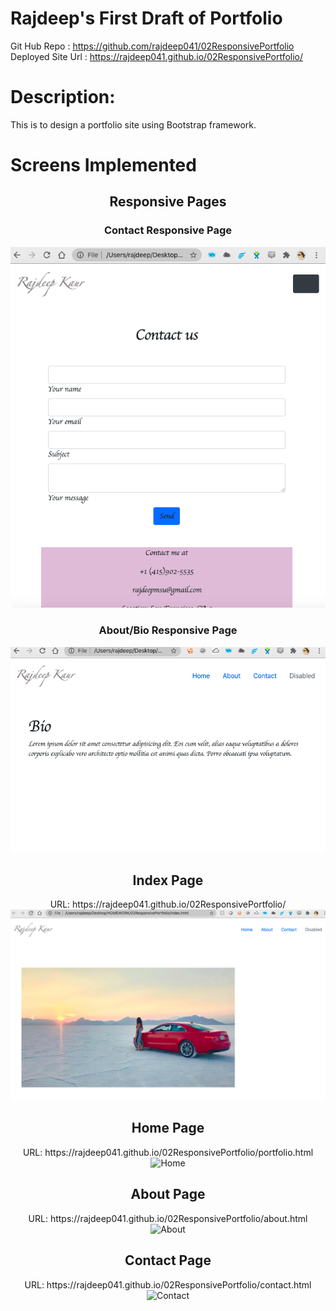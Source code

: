 # Rajdeep's First Draft of Portfolio
Git Hub Repo : https://github.com/rajdeep041/02ResponsivePortfolio
Deployed Site Url : https://rajdeep041.github.io/02ResponsivePortfolio/

# Description:
This is to design a portfolio site using Bootstrap framework.

# Screens Implemented
<div align="center">
<h2>Responsive Pages</h2>
<h3>Contact Responsive Page</h3>
<img src="https://github.com/rajdeep041/02ResponsivePortfolio/blob/master/Assets/Images/Contact%20Me%20-%20Responsive.png" alt="Contact Responsive"/>
<h3>About/Bio Responsive Page</h3>
<img src="https://github.com/rajdeep041/02ResponsivePortfolio/blob/master/Assets/Images/Bio%20Responsive.png" alt="Bio Responsive"/>

<h2>Index Page</h2>
URL: https://rajdeep041.github.io/02ResponsivePortfolio/
<img src="https://github.com/rajdeep041/02ResponsivePortfolio/blob/master/Assets/Images/Index%20Page.png" alt="Index"/>

<h2>Home Page</h2>
URL: https://rajdeep041.github.io/02ResponsivePortfolio/portfolio.html
<img arc="https://github.com/rajdeep041/02ResponsivePortfolio/blob/master/Assets/Images/Portfolio%20Page.png" alt="Home"/>

<h2>About Page</h2>
URL: https://rajdeep041.github.io/02ResponsivePortfolio/about.html
<img arc="https://github.com/rajdeep041/02ResponsivePortfolio/blob/master/Assets/Images/About:Bio%20Page.png" alt="About"/>

<h2>Contact Page</h2>
URL: https://rajdeep041.github.io/02ResponsivePortfolio/contact.html
<img arc="https://github.com/rajdeep041/02ResponsivePortfolio/blob/master/Assets/Images/Contact%20Me%20Page.png" alt="Contact"/>
</div> 